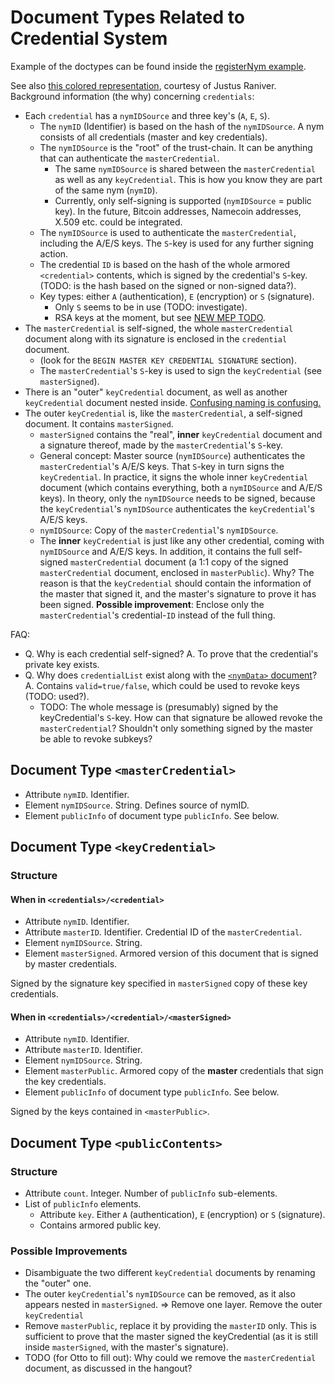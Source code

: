 # Document Types Related to Credential System

Example of the doctypes can be found inside the [registerNym example](registerNym.xml).

See also [this colored representation](https://drive.google.com/a/monetas.net/file/d/0Bztm5gBf7t8xMUFHTXd0UzF3dXM/view), courtesy of Justus Raniver.
Background information (the why) concerning `credentials`:

* Each `credential` has a `nymIDSource` and three key's (`A`, `E`, `S`).
  * The `nymID` (Identifier) is based on the hash of the `nymIDSource`. A nym consists of all credentials (master and key credentials). 
  * The `nymIDSource` is the "root" of the trust-chain. It can be anything that can authenticate the `masterCredential`.
    * The same `nymIDSource` is shared between the `masterCredential` as well as any `keyCredential`. This is how you know they are part of the same nym (`nymID`).
    * Currently, only self-signing is supported (`nymIDSource` = public key). In the future, Bitcoin addresses, Namecoin addresses, X.509 etc. could be integrated.
  * The `nymIDSource` is used to authenticate  the `masterCredential`, including the A/E/S keys. The `S`-key is used for any further signing action.
  * The credential `ID` is based on the hash of the whole armored `<credential>` contents,
    which is signed by the credential's `S`-key. (TODO: is the hash based on the signed or non-signed data?).
  * Key types: either `A` (authentication), `E` (encryption) or `S` (signature).
    * Only `S` seems to be in use (TODO: investigate).
    * RSA keys at the moment, but see [NEW MEP TODO](TODO).
* The `masterCredential` is self-signed, the whole `masterCredential` document along with its signature is enclosed in the `credential` document.
  * (look for the `BEGIN MASTER KEY CREDENTIAL SIGNATURE` section).
  * The `masterCredential`'s `S`-key is used to sign the `keyCredential` (see `masterSigned`).
* There is an "outer" `keyCredential` document, as well as another `keyCredential` document nested inside. [Confusing naming is confusing.](#possibleimprovements)
* The outer `keyCredential` is, like the `masterCredential`, a self-signed document. It contains `masterSigned`.
  * `masterSigned` contains the "real", **inner** `keyCredential` document and a signature thereof, made by the `masterCredential`'s `S`-key.
  * General concept: Master source (`nymIDSource`) authenticates the `masterCredential`'s A/E/S keys. That `S`-key in turn signs the `keyCredential`. In practice, it signs the whole inner `keyCredential` document (which contains everything, both a `nymIDSource` and A/E/S keys). In theory, only the `nymIDSource` needs to be signed, because the `keyCredential`'s `nymIDSource` authenticates the `keyCredential`'s A/E/S keys.
  * `nymIDSource`: Copy of the `masterCredential`'s `nymIDSource`.
  * The **inner** `keyCredential` is just like any other credential, coming with `nymIDSource` and A/E/S keys.
    In addition, it contains the full self-signed `masterCredential` document (a 1:1 copy of the signed `masterCredential` document, enclosed in `masterPublic`).
    Why? The reason is that the `keyCredential` should contain the information of the master that signed it, and the master's signature to prove it has been signed.
    **Possible improvement**: Enclose only the `masterCredential`'s credential-`ID` instead of the full thing. 

FAQ:
* Q. Why is each credential self-signed? A. To prove that the credential's private key exists.
* Q. Why does `credentialList` exist along with the [`<nymData>` document](nymData.md)? A. Contains `valid=true/false`, which could be used to revoke keys (TODO: used?).
  * TODO: The whole message is (presumably) signed by the keyCredential's `S`-key. How can that signature be allowed revoke the `masterCredential`? Shouldn't only something signed by the master be able to revoke subkeys?


## Document Type `<masterCredential>`

* Attribute `nymID`. Identifier.
* Element `nymIDSource`. String. Defines source of nymID.
* Element `publicInfo` of document type `publicInfo`. See below.

## Document Type `<keyCredential>`

### Structure

#### When in `<credentials>/<credential>`

* Attribute `nymID`. Identifier.
* Attribute `masterID`. Identifier. Credential ID of the `masterCredential`.
* Element `nymIDSource`. String.
* Element `masterSigned`. Armored version of this document that is signed by
  master credentials.

Signed by the signature key specified in `masterSigned` copy of these key
credentials.

#### When in `<credentials>/<credential>/<masterSigned>`

* Attribute `nymID`. Identifier.
* Attribute `masterID`. Identifier.
* Element `nymIDSource`. String.
* Element `masterPublic`. Armored copy of the **master** credentials that sign
  the key credentials.
* Element `publicInfo` of document type `publicInfo`. See below.

Signed by the keys contained in `<masterPublic>`.

## Document Type `<publicContents>`

### Structure

* Attribute `count`. Integer. Number of `publicInfo` sub-elements.
* List of `publicInfo` elements.
  * Attribute `key`. Either `A` (authentication), `E` (encryption) or `S`
      (signature).
  * Contains armored public key.

### Possible Improvements
* Disambiguate the two different `keyCredential` documents by renaming the "outer" one.
* The outer `keyCredential`'s `nymIDSource` can be removed, as it also appears nested in `masterSigned`.
  => Remove one layer. Remove the outer `keyCredential`
* Remove `masterPublic`, replace it by providing the `masterID` only. This is sufficient to prove that the master signed the keyCredential (as it is still inside `masterSigned`, with the master's signature).
* TODO (for Otto to fill out): Why could we remove the `masterCredential` document, as discussed in the hangout?
